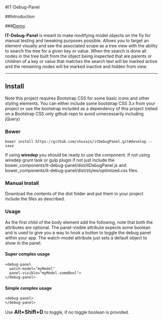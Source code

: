 #IT-Debug-Panel

##Introduction

###[Demo](http://shusain.github.io/itDebugPanel/dist/)

**IT-Debug-Panel** is meant to make modifying model objects on the fly for manual testing and tweaking purposes possible.  Allows you to target an element visually and see the associated scope as a tree view with the ability to search the tree for a given key or value.  When the search is done all nodes in the tree built from the object being inspected that are parents or children of a key or value that matches the search text will be marked active and the remaining nodes will be marked inactive and hidden from view.

----------------------
## Install
Note this project requires Bootstrap CSS for some basic icons and other styling elements.  You can either include some bootstrap CSS 3.x from your project or use the bootstrap included as a dependency of this project (relied on a Bootstrap CSS only github repo to avoid unnecessarily including jQuery)

### Bower
```
bower install https://github.com/shusain/itDebugPanel.git#develop --save
```
If using **wiredep** you *should* be ready to use the component.  If not using wiredep grunt task or gulp plugin if not just include the bower_components/it-debug-panel/dist/itDebugPanel.js and bower_components/it-debug-panel/dist/styles/optimized.css files.


### Manual Install
Download the contents of the dist folder and put them in your project include the files as described.

### Usage
As the first child of the body element add the following, note that both the attributes are optional.  The panel-visible attribute expects some boolean and is used to give you a way to hook a button to toggle the debug panel within your app.  The watch-model attribute just sets a default object to show in the panel.

#### Super complex usage
    <debug-panel
      watch-model="myModel"
      panel-visible="myModel.someBool">
    </debug-panel>

#### Simple complex usage
    <debug-panel>
    </debug-panel>
    
Use <big>**Alt+Shift+D**</big> to toggle, if no toggle boolean is provided.